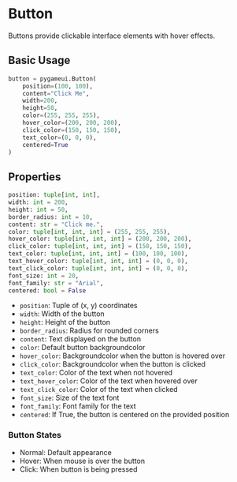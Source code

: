 # Button

Buttons provide clickable interface elements with hover effects.

## Basic Usage

```python
button = pygameui.Button(
    position=(100, 100),
    content="Click Me",
    width=200,
    height=50,
    color=(255, 255, 255),
    hover_color=(200, 200, 200),
    click_color=(150, 150, 150),
    text_color=(0, 0, 0),
    centered=True
)
```

## Properties

```python
position: tuple[int, int],
width: int = 200,
height: int = 50,
border_radius: int = 10,
content: str = "Click me.",
color: tuple[int, int, int] = (255, 255, 255),
hover_color: tuple[int, int, int] = (200, 200, 200),
click_color: tuple[int, int, int] = (150, 150, 150),
text_color: tuple[int, int, int] = (100, 100, 100),
text_hover_color: tuple[int, int, int] = (0, 0, 0),
text_click_color: tuple[int, int, int] = (0, 0, 0),
font_size: int = 20,
font_family: str = "Arial",
centered: bool = False
```

- `position`: Tuple of (x, y) coordinates
- `width`: Width of the button
- `height`: Height of the button
- `border_radius`: Radius for rounded corners
- `content`: Text displayed on the button
- `color`: Default button backgroundcolor
- `hover_color`: Backgroundcolor when the button is hovered over
- `click_color`: Backgroundcolor when the button is clicked
- `text_color`: Color of the text when not hovered
- `text_hover_color`: Color of the text when hovered over
- `text_click_color`: Color of the text when clicked
- `font_size`: Size of the text font
- `font_family`: Font family for the text
- `centered`: If True, the button is centered on the provided position

### Button States
- Normal: Default appearance
- Hover: When mouse is over the button
- Click: When button is being pressed
